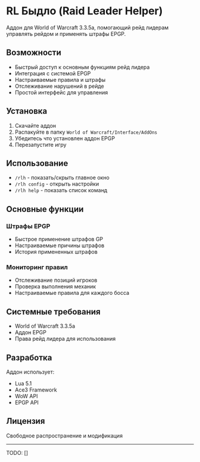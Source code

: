 # RL Быдло (Raid Leader Helper)

Аддон для World of Warcraft 3.3.5a, помогающий рейд лидерам управлять рейдом и применять штрафы EPGP.

## Возможности

- Быстрый доступ к основным функциям рейд лидера
- Интеграция с системой EPGP
- Настраиваемые правила и штрафы
- Отслеживание нарушений в рейде
- Простой интерфейс для управления

## Установка

1. Скачайте аддон
2. Распакуйте в папку `World of Warcraft/Interface/AddOns`
3. Убедитесь что установлен аддон EPGP
4. Перезапустите игру

## Использование

- `/rlh` - показать/скрыть главное окно
- `/rlh config` - открыть настройки
- `/rlh help` - показать список команд

## Основные функции

### Штрафы EPGP
- Быстрое применение штрафов GP
- Настраиваемые причины штрафов
- История примененных штрафов

### Мониторинг правил
- Отслеживание позиций игроков
- Проверка выполнения механик
- Настраиваемые правила для каждого босса

## Системные требования

- World of Warcraft 3.3.5a
- Аддон EPGP
- Права рейд лидера для использования

## Разработка

Аддон использует:
- Lua 5.1
- Ace3 Framework
- WoW API
- EPGP API

## Лицензия

Свободное распространение и модификация

---

TODO:
[]